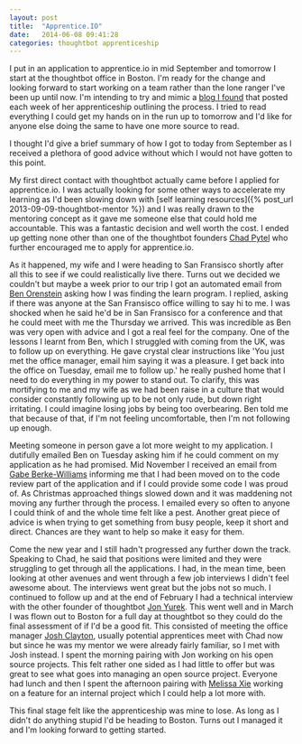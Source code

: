 ```yaml
---
layout: post
title:  "Apprentice.IO"
date:   2014-06-08 09:41:28
categories: thoughtbot apprenticeship
---
```


I put in an application to apprentice.io in mid September and tomorrow I start at the thoughtbot office in Boston. I'm ready for the change and looking forward to start working on a team rather than the lone ranger I've been up until now. I'm intending to try and mimic a [blog I found](http://kinseyann505.tumblr.com/) that posted each week of her apprenticeship outlining the process. I tried to read everything I could get my hands on in the run up to tomorrow and I'd like for anyone else doing the same to have one more source to read.

I thought I'd give a brief summary of how I got to today from September as I received a plethora of good advice without which I would not have gotten to this point.

My first direct contact with thoughtbot actually came before I applied for apprentice.io. I was actually looking for some other ways to accelerate my learning as I'd been slowing down with [self learning resources]({% post_url 2013-09-09-thoughtbot-mentor %}) and I was really drawn to the mentoring concept as it gave me someone else that could hold me accountable. This was a fantastic decision and well worth the cost. I ended up getting none other than one of the thoughtbot founders [Chad Pytel](http://chadpytel.com/) who further encouraged me to apply for apprentice.io.

As it happened, my wife and I were heading to San Fransisco shortly after all this to see if we could realistically live there. Turns out we decided we couldn't but maybe a week prior to our trip I got an automated email from [Ben Orenstein](http://codeulate.com/) asking how I was finding the learn program. I replied, asking if there was anyone at the San Fransisco office willing to say hi to me. I was shocked when he said he'd be in San Fransisco for a conference and that he could meet with me the Thursday we arrived. This was incredible as Ben was very open with advice and I got a real feel for the company. One of the lessons I learnt from Ben, which I struggled with coming from the UK, was to follow up on everything. He gave crystal clear instructions like 'You just met the office manager, email him saying it was a pleasure. I get back into the office on Tuesday, email me to follow up.' he really pushed home that I need to do everything in my power to stand out. To clarify, this was mortifying to me and my wife as we had been raise in a culture that would consider constantly following up to be not only rude, but down right irritating. I could imagine losing jobs by being too overbearing. Ben told me that because of that, if I'm not feeling uncomfortable, then I'm not following up enough.

Meeting someone in person gave a lot more weight to my application. I dutifully emailed Ben on Tuesday asking him if he could comment on my application as he had promised. Mid November I received an email from [Gabe Berke-Williams](http://gabebw.com/) informing me that I had been moved on to the code review part of the application and if I could provide some code I was proud of. As Christmas approached things slowed down and it was maddening not moving any further through the process. I emailed every so often to anyone I could think of and the whole time felt like a pest. Another great piece of advice is when trying to get something from busy people, keep it short and direct. Chances are they want to help so make it easy for them.

Come the new year and I still hadn't progressed any further down the track. Speaking to Chad, he said that positions were limited and they were struggling to get through all the applications. I had, in the mean time, been looking at other avenues and went through a few job interviews I didn't feel awesome about. The interviews went great but the jobs not so much. I continued to follow up and at the end of February I had a technical interview with the other founder of thoughtbot [Jon Yurek](https://twitter.com/jyurek). This went well and in March I was flown out to Boston for a full day at thoughtbot so they could do the final assessment of if I'd be a good fit. This consisted of meeting the office manager [Josh Clayton](http://joshuaclayton.me/), usually potential apprentices meet with Chad now but since he was my mentor we were already fairly familiar, so I met with Josh instead. I spent the morning pairing with Jon working on his open source projects. This felt rather one sided as I had little to offer but was great to see what goes into managing an open source project. Everyone had lunch and then I spent the afternoon pairing with [Melissa Xie](http://melissaxie.com/) working on a feature for an internal project which I could help a lot more with.

This final stage felt like the apprenticeship was mine to lose. As long as I didn't do anything stupid I'd be heading to Boston. Turns out I managed it and I'm looking forward to getting started.
